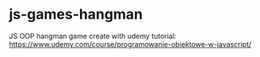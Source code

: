 # js-games-hangman
JS OOP hangman game create with udemy tutorial: https://www.udemy.com/course/programowanie-obiektowe-w-javascript/
